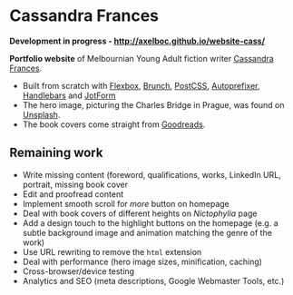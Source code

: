 # Cassandra Frances

**Development in progress - http://axelboc.github.io/website-cass/**

**Portfolio website** of Melbournian Young Adult fiction writer [Cassandra Frances](https://twitter.com/CassandraFrance).

- Built from scratch with [Flexbox](http://www.w3.org/TR/css-flexbox-1/), [Brunch](http://brunch.io/), [PostCSS](https://github.com/postcss/postcss), [Autoprefixer](https://github.com/postcss/autoprefixer), [Handlebars](http://handlebarsjs.com/) and [JotForm](http://www.jotform.com)
- The hero image, picturing the Charles Bridge in Prague, was found on [Unsplash](https://unsplash.com/search?utf8=%E2%9C%93&keyword=prague).
- The book covers come straight from [Goodreads](https://www.goodreads.com/).

## Remaining work
- Write missing content (foreword, qualifications, works, LinkedIn URL, portrait, missing book cover
- Edit and proofread content
- Implement smooth scroll for *more* button on homepage
- Deal with book covers of different heights on *Nictophylia* page
- Add a design touch to the highlight buttons on the homepage (e.g. a subtle background image and animation matching the genre of the work)
- Use URL rewriting to remove the `html` extension
- Deal with performance (hero image sizes, minification, caching)
- Cross-browser/device testing
- Analytics and SEO (meta descriptions, Google Webmaster Tools, etc.)

